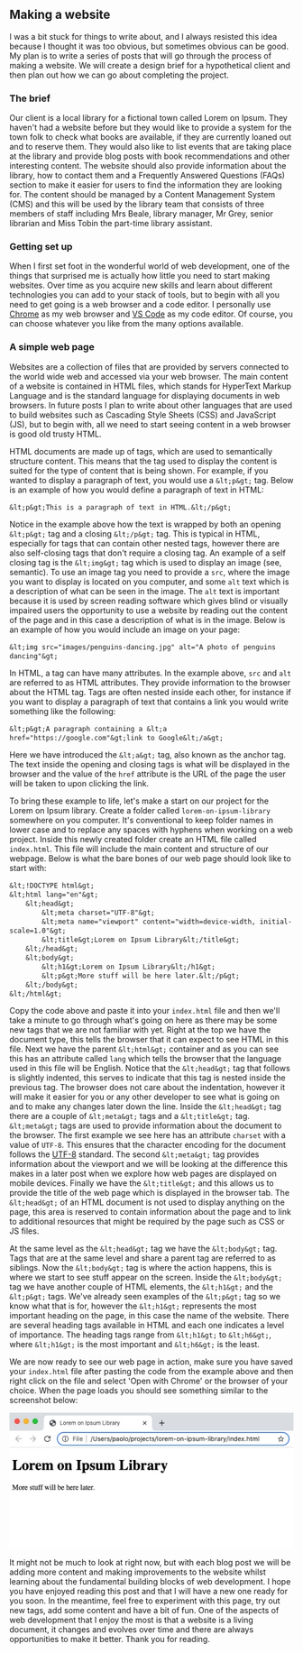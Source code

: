 <!--
< postedOn: 2021-10-08
< postedBy: Paolo
-->

## Making a website

I was a bit stuck for things to write about, and I always resisted this idea because I thought it was too obvious, but sometimes obvious can be good. My plan is to write a series of posts that will go through the process of making a website. We will create a design brief for a hypothetical client and then plan out how we can go about completing the project.

### The brief

Our client is a local library for a fictional town called Lorem on Ipsum. They haven't had a website before but they would like to provide a system for the town folk to check what books are available, if they are currently loaned out and to reserve them. They would also like to list events that are taking place at the library and provide blog posts with book recommendations and other interesting content. The website should also provide  information about the library, how to contact them and a Frequently Answered Questions (FAQs) section to make it easier for users to find the information they are looking for. The content should be managed by a Content Management System (CMS) and this will be used by the library team that consists of three members of staff including Mrs Beale, library manager, Mr Grey, senior librarian and Miss Tobin the part-time library assistant. 

### Getting set up

When I first set foot in the wonderful world of web development, one of the things that surprised me is actually how little you need to start making websites. Over time as you acquire new skills and learn about different technologies you can add to your stack of tools, but to begin with all you need to get going is a web browser and a code editor. I personally use [Chrome](https://www.google.com/intl/en_uk/chrome/) as my web browser and [VS Code](https://code.visualstudio.com/) as my code editor. Of course, you can choose whatever you like from the many options available.

### A simple web page

Websites are a collection of files that are provided by servers connected to the world wide web and accessed via your web browser. The main content of a website is contained in HTML files, which stands for HyperText Markup Language and is the standard language for displaying documents in web browsers. In future posts I plan to write about other languages that are used to build websites such as Cascading Style Sheets (CSS) and JavaScript (JS), but to begin with, all we need to start seeing content in a web browser is good old trusty HTML.

HTML documents are made up of tags, which are used to semantically structure content. This means that the tag used to display the content is suited for the type of content that is being shown. For example, if you wanted to display a paragraph of text, you would use a `&lt;p&gt;` tag. Below is an example of how you would define a paragraph of text in HTML:

```
&lt;p&gt;This is a paragraph of text in HTML.&lt;/p&gt;
```

Notice in the example above how the text is wrapped by both an opening `&lt;p&gt;` tag and a closing `&lt;/p&gt;` tag. This is typical in HTML, especially for tags that can contain other nested tags, however there are also self-closing tags that don't require a closing tag. An example of a self closing tag is the `&lt;img&gt;` tag which is used to display an image (see, semantic). To use an image tag you need to provide a `src`, where the image you want to display is located on you computer, and some `alt` text which is a description of what can be seen in the image. The `alt` text is important because it is used by screen reading software which gives blind or visually impaired users the opportunity to use a website by reading out the content of the page and in this case a description of what is in the image. Below is an example of how you would include an image on your page:

```
&lt;img src="images/penguins-dancing.jpg" alt="A photo of penguins dancing"&gt;
```

In HTML, a tag can have many attributes. In the example above, `src` and `alt` are referred to as HTML attributes. They provide information to the browser about the HTML tag. Tags are often nested inside each other, for instance if you want to display a paragraph of text that contains a link you would write something like the following:

```
&lt;p&gt;A paragraph containing a &lt;a href="https://google.com"&gt;link to Google&lt;/a&gt;
```

Here we have introduced the `&lt;a&gt;` tag, also known as the anchor tag. The text inside the opening and closing tags is what will be displayed in the browser and the value of the `href` attribute is the URL of the page the user will be taken to upon clicking the link.

To bring these example to life, let's make a start on our project for the Lorem on Ipsum library. Create a folder called `lorem-on-ipsum-library` somewhere on you computer. It's conventional to keep folder names in lower case and to replace any spaces with hyphens when working on a web project. Inside this newly created folder create an HTML file called `index.html`. This file will include the main content and structure of our webpage. Below is what the bare bones of our web page should look like to start with:

```
&lt;!DOCTYPE html&gt;
&lt;html lang="en"&gt;
    &lt;head&gt;
        &lt;meta charset="UTF-8"&gt;
        &lt;meta name="viewport" content="width=device-width, initial-scale=1.0"&gt;
        &lt;title&gt;Lorem on Ipsum Library&lt;/title&gt;
    &lt;/head&gt;
    &lt;body&gt;
        &lt;h1&gt;Lorem on Ipsum Library&lt;/h1&gt;
        &lt;p&gt;More stuff will be here later.&lt;/p&gt;
    &lt;/body&gt;
&lt;/html&gt;
```

Copy the code above and paste it into your `index.html` file and then we'll take a minute to go through what's going on here as there may be some new tags that we are not familiar with yet. Right at the top we have the document type, this tells the browser that it can expect to see HTML in this file. Next we have the parent `&lt;html&gt;` container and as you can see this has an attribute called `lang` which tells the browser that the language used in this file will be English. Notice that the `&lt;head&gt;` tag that follows is slightly indented, this serves to indicate that this tag is nested inside the previous tag. The browser does not care about the indentation, however it will make it easier for you or any other developer to see what is going on and to make any changes later down the line. Inside the `&lt;head&gt;` tag there are a couple of `&lt;meta&gt;` tags and a `&lt;title&gt;` tag. `&lt;meta&gt;` tags are used to provide information about the document to the browser. The first example we see here has an attribute `charset` with a value of `UTF-8`. This ensures that the character encoding for the document follows the [UTF-8](https://en.wikipedia.org/wiki/UTF-8) standard. The second `&lt;meta&gt;` tag provides information about the viewport and we will be looking at the difference this makes in a later post when we explore how web pages are displayed on mobile devices. Finally we have the `&lt;title&gt;` and this allows us to provide the title of the web page which is displayed in the browser tab. The `&lt;head&gt;` of an HTML document is not used to display anything on the page, this area is reserved to contain information about the page and to link to additional resources that might be required by the page such as CSS or JS files.

At the same level as the `&lt;head&gt;` tag we have the `&lt;body&gt;` tag. Tags that are at the same level and share a parent tag are referred to as siblings. Now the `&lt;body&gt;` tag is where the action happens, this is where we start to see stuff appear on the screen. Inside the `&lt;body&gt;` tag we have another couple of HTML elements, the `&lt;h1&gt;` and the `&lt;p&gt;` tags. We've already seen examples of the `&lt;p&gt;` tag so we know what that is for, however the `&lt;h1&gt;` represents the most important heading on the page, in this case the name of the website. There are several heading tags available in HTML and each one indicates a level of importance. The heading tags range from `&lt;h1&gt;` to `&lt;h6&gt;`, where `&lt;h1&gt;` is the most important and `&lt;h6&gt;` is the least. 

We are now ready to see our web page in action, make sure you have saved your `index.html` file after pasting the code from the example above and then right click on the file and select 'Open with Chrome' or the browser of your choice. When the page loads you should see something similar to the screenshot below:

![Screenshot of the bare bones of our Lorem on Ipsum library website](./docs/images/loi-library-bare-bones.jpg)

It might not be much to look at right now, but with each blog post we will be adding more content and making improvements to the website whilst learning about the fundamental building blocks of web development. I hope you have enjoyed reading this post and that I will have a new one ready for you soon. In the meantime, feel free to experiment with this page, try out new tags, add some content and have a bit of fun. One of the aspects of web development that I enjoy the most is that a website is a living document, it changes and evolves over time and there are always opportunities to make it better. Thank you for reading.
